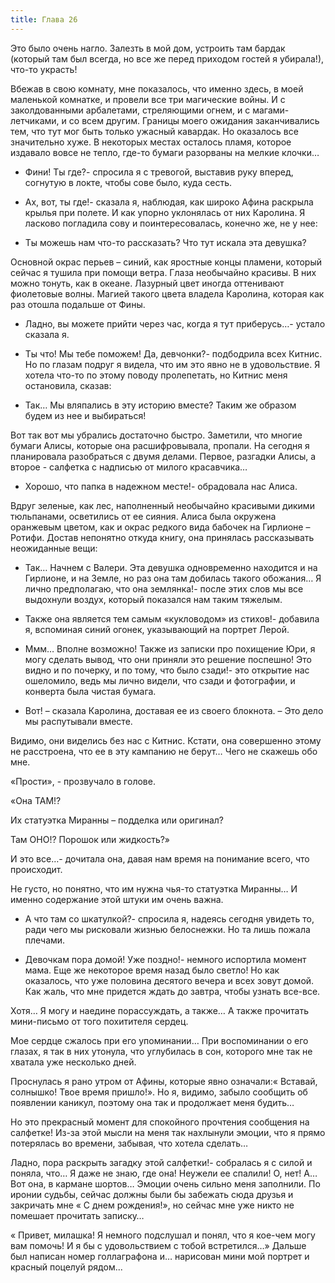 ```yaml
---
title: Глава 26
---
```


Это было очень нагло. Залезть в мой дом, устроить там бардак (который там был всегда, но все же перед приходом гостей я
убирала!), что-то украсть!

Вбежав в свою комнату, мне показалось, что именно здесь, в моей маленькой комнатке, и провели все три магические войны.
И с заколдованными арбалетами, стреляющими огнем, и с магами-летчиками, и со всем другим. Границы моего ожидания
заканчивались тем, что тут мог быть только ужасный кавардак. Но оказалось все значительно хуже. В некоторых местах
осталось пламя, которое издавало вовсе не тепло, где-то бумаги разорваны на мелкие клочки…

- Фини! Ты где?- спросила я с тревогой, выставив руку вперед, согнутую в локте, чтобы сове было, куда сесть.

- Ах, вот, ты где!- сказала я, наблюдая, как широко Афина раскрыла крылья при полете. И как упорно уклонялась от них
  Каролина. Я ласково погладила сову и поинтересовалась, конечно же, не у нее:

- Ты можешь нам что-то рассказать? Что тут искала эта девушка?

Основной окрас перьев – синий, как яростные концы пламени, который сейчас я тушила при помощи ветра. Глаза необычайно
красивы. В них можно тонуть, как в океане. Лазурный цвет иногда оттенивают фиолетовые волны. Магией такого цвета владела
Каролина, которая как раз отошла подальше от Фины.

- Ладно, вы можете прийти через час, когда я тут приберусь…- устало сказала я.

- Ты что! Мы тебе поможем! Да, девчонки?- подбодрила всех Китнис. Но по глазам подруг я видела, что им это явно не в
  удовольствие. Я хотела что-то по этому поводу пролепетать, но Китнис меня остановила, сказав:

- Так… Мы вляпались в эту историю вместе? Таким же образом будем из нее и выбираться!

Вот так вот мы убрались достаточно быстро. Заметили, что многие бумаги Алисы, которые она расшифровывала, пропали. На
сегодня я планировала разобраться с двумя делами. Первое, разгадки Алисы, а второе - салфетка с надписью от милого
красавчика…

- Хорошо, что папка в надежном месте!- обрадовала нас Алиса.

Вдруг зеленые, как лес, наполненный необычайно красивыми дикими тюльпанами, осветились от ее сияния. Алиса была окружена
оранжевым цветом, как и окрас редкого вида бабочек на Гирлионе – Ротифи. Достав непонятно откуда книгу, она принялась
рассказывать неожиданные вещи:

- Так… Начнем с Валери. Эта девушка одновременно находится и на Гирлионе, и на Земле, но раз она там добилась такого
  обожания… Я лично предполагаю, что она землянка!- после этих слов мы все выдохнули воздух, который показался нам таким
  тяжелым.

- Также она является тем самым «кукловодом» из стихов!- добавила я, вспоминая синий огонек, указывающий на портрет
  Лерой.

- Ммм… Вполне возможно! Также из записки про похищение Юри, я могу сделать вывод, что они приняли это решение поспешно!
  Это видно и по почерку, и по тому, что было сзади!- это открытие нас ошеломило, ведь мы лично видели, что сзади и
  фотографии, и конверта была чистая бумага.

- Вот! – сказала Каролина, доставая ее из своего блокнота. – Это дело мы распутывали вместе.

Видимо, они виделись без нас с Китнис. Кстати, она совершенно этому не расстроена, что ее в эту кампанию не берут… Чего
не скажешь обо мне.

«Прости», - прозвучало в голове.

«Она ТАМ!?

Их статуэтка Миранны – подделка или оригинал?

Там ОНО!? Порошок или жидкость?»

И это все…- дочитала она, давая нам время на понимание всего, что происходит.

Не густо, но понятно, что им нужна чья-то статуэтка Миранны… И именно содержание этой штуки им очень важна.

- А что там со шкатулкой?- спросила я, надеясь сегодня увидеть то, ради чего мы рисковали жизнью белоснежки. Но та лишь
  пожала плечами.

- Девочкам пора домой! Уже поздно!- немного испортила момент мама. Еще же некоторое время назад было светло! Но как
  оказалось, что уже половина десятого вечера и всех зовут домой. Как жаль, что мне придется ждать до завтра, чтобы
  узнать все-все.

Хотя… Я могу и наедине порассуждать, а также… А также прочитать мини-письмо от того похитителя сердец.

Мое сердце сжалось при его упоминании… При воспоминании о его глазах, я так в них утонула, что углубилась в сон,
которого мне так не хватала уже несколько дней.

Проснулась я рано утром от Афины, которые явно означали:« Вставай, солнышко! Твое время пришло!». Но я, видимо, забыло
сообщить об появлении каникул, поэтому она так и продолжает меня будить…

Но это прекрасный момент для спокойного прочтения сообщения на салфетке! Из-за этой мысли на меня так нахлынули эмоции,
что я прямо потерялась во времени, забывая, что хотела сделать…

Ладно, пора раскрыть загадку этой салфетки!- собралась я с силой и поняла, что… Я даже не знаю, где она! Неужели ее
спалили! О, нет! А… Вот она, в кармане шортов… Эмоции очень сильно меня заполнили. По иронии судьбы, сейчас должны были
бы забежать сюда друзья и закричать мне « С днем рождения!», но сейчас мне уже никто не помешает прочитать записку…

« Привет, милашка! Я немного подслушал и понял, что я кое-чем могу вам помочь! И я бы с удовольствием с тобой
встретился…» Дальше был написан номер голлаграфона и… нарисован мини мой портрет и красный поцелуй рядом... 

